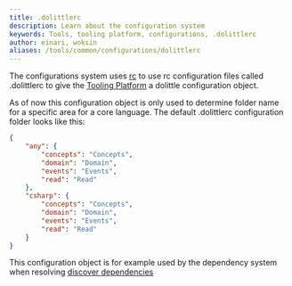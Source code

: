 ```yaml
---
title: .dolittlerc
description: Learn about the configuration system
keywords: Tools, tooling platform, configurations, .dolittlerc
author: einari, woksin
aliases: /tools/common/configurations/dolittlerc
---
```


The configurations system uses [rc](https://www.npmjs.com/package/rc) to use rc configuration files called .dolittlerc to give the [Tooling Platform](../..) a dolittle configuration object.

As of now this configuration object is only used to determine folder name for a specific area for a core language. The default .dolittlerc configuration folder looks like this:

```json
{
    "any": {
        "concepts": "Concepts",
        "domain": "Domain",
        "events": "Events",
        "read": "Read"
    },
    "csharp": {
        "concepts": "Concepts",
        "domain": "Domain",
        "events": "Events",
        "read": "Read"
    }
}
```

This configuration object is for example used by the dependency system when resolving [discover dependencies](../../dependencies/discover_dependency)